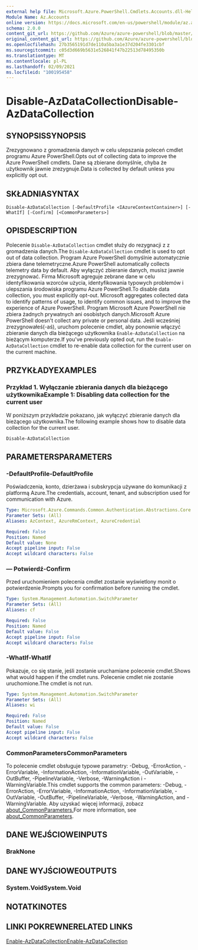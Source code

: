 ```yaml
---
external help file: Microsoft.Azure.PowerShell.Cmdlets.Accounts.dll-Help.xml
Module Name: Az.Accounts
online version: https://docs.microsoft.com/en-us/powershell/module/az.accounts/disable-azdatacollection
schema: 2.0.0
content_git_url: https://github.com/Azure/azure-powershell/blob/master/src/Accounts/Accounts/help/Disable-AzDataCollection.md
original_content_git_url: https://github.com/Azure/azure-powershell/blob/master/src/Accounts/Accounts/help/Disable-AzDataCollection.md
ms.openlocfilehash: 27b3565191d7de110a5ba3a1e37d204fe3301cbf
ms.sourcegitcommit: c05d3d669b5631e526841f47b22513d78495350b
ms.translationtype: MT
ms.contentlocale: pl-PL
ms.lasthandoff: 02/09/2021
ms.locfileid: "100195458"
---
```

# <span data-ttu-id="30ef1-101">Disable-AzDataCollection</span><span class="sxs-lookup"><span data-stu-id="30ef1-101">Disable-AzDataCollection</span></span>

## <span data-ttu-id="30ef1-102">SYNOPSIS</span><span class="sxs-lookup"><span data-stu-id="30ef1-102">SYNOPSIS</span></span>
<span data-ttu-id="30ef1-103">Zrezygnowano z gromadzenia danych w celu ulepszania poleceń cmdlet programu Azure PowerShell.</span><span class="sxs-lookup"><span data-stu-id="30ef1-103">Opts out of collecting data to improve the Azure PowerShell cmdlets.</span></span> <span data-ttu-id="30ef1-104">Dane są zbierane domyślnie, chyba że użytkownik jawnie zrezygnuje.</span><span class="sxs-lookup"><span data-stu-id="30ef1-104">Data is collected by default unless you explicitly opt out.</span></span>

## <span data-ttu-id="30ef1-105">SKŁADNIA</span><span class="sxs-lookup"><span data-stu-id="30ef1-105">SYNTAX</span></span>

```
Disable-AzDataCollection [-DefaultProfile <IAzureContextContainer>] [-WhatIf] [-Confirm] [<CommonParameters>]
```

## <span data-ttu-id="30ef1-106">OPIS</span><span class="sxs-lookup"><span data-stu-id="30ef1-106">DESCRIPTION</span></span>

<span data-ttu-id="30ef1-107">Polecenie `Disable-AzDataCollection` cmdlet służy do rezygnacji z z gromadzenia danych.</span><span class="sxs-lookup"><span data-stu-id="30ef1-107">The `Disable-AzDataCollection` cmdlet is used to opt out of data collection.</span></span> <span data-ttu-id="30ef1-108">Program Azure PowerShell domyślnie automatycznie zbiera dane telemetryczne.</span><span class="sxs-lookup"><span data-stu-id="30ef1-108">Azure PowerShell automatically collects telemetry data by default.</span></span> <span data-ttu-id="30ef1-109">Aby wyłączyć zbieranie danych, musisz jawnie zrezygnować. Firma Microsoft agreguje zebrane dane w celu identyfikowania wzorców użycia, identyfikowania typowych problemów i ulepszania środowiska programu Azure PowerShell.</span><span class="sxs-lookup"><span data-stu-id="30ef1-109">To disable data collection, you must explicitly opt-out. Microsoft aggregates collected data to identify patterns of usage, to identify common issues, and to improve the experience of Azure PowerShell.</span></span> <span data-ttu-id="30ef1-110">Program Microsoft Azure PowerShell nie zbiera żadnych prywatnych ani osobistych danych.</span><span class="sxs-lookup"><span data-stu-id="30ef1-110">Microsoft Azure PowerShell doesn't collect any private or personal data.</span></span> <span data-ttu-id="30ef1-111">Jeśli wcześniej zrezygnowałeś(-aś), uruchom polecenie cmdlet, aby ponownie włączyć zbieranie danych dla bieżącego użytkownika `Enable-AzDataCollection` na bieżącym komputerze.</span><span class="sxs-lookup"><span data-stu-id="30ef1-111">If you've previously opted out, run the `Enable-AzDataCollection` cmdlet to re-enable data collection for the current user on the current machine.</span></span>

## <span data-ttu-id="30ef1-112">PRZYKŁADY</span><span class="sxs-lookup"><span data-stu-id="30ef1-112">EXAMPLES</span></span>

### <span data-ttu-id="30ef1-113">Przykład 1. Wyłączanie zbierania danych dla bieżącego użytkownika</span><span class="sxs-lookup"><span data-stu-id="30ef1-113">Example 1: Disabling data collection for the current user</span></span>

<span data-ttu-id="30ef1-114">W poniższym przykładzie pokazano, jak wyłączyć zbieranie danych dla bieżącego użytkownika.</span><span class="sxs-lookup"><span data-stu-id="30ef1-114">The following example shows how to disable data collection for the current user.</span></span>

```powershell
Disable-AzDataCollection
```

## <span data-ttu-id="30ef1-115">PARAMETERS</span><span class="sxs-lookup"><span data-stu-id="30ef1-115">PARAMETERS</span></span>

### <span data-ttu-id="30ef1-116">-DefaultProfile</span><span class="sxs-lookup"><span data-stu-id="30ef1-116">-DefaultProfile</span></span>

<span data-ttu-id="30ef1-117">Poświadczenia, konto, dzierżawa i subskrypcja używane do komunikacji z platformą Azure.</span><span class="sxs-lookup"><span data-stu-id="30ef1-117">The credentials, account, tenant, and subscription used for communication with Azure.</span></span>

```yaml
Type: Microsoft.Azure.Commands.Common.Authentication.Abstractions.Core.IAzureContextContainer
Parameter Sets: (All)
Aliases: AzContext, AzureRmContext, AzureCredential

Required: False
Position: Named
Default value: None
Accept pipeline input: False
Accept wildcard characters: False
```

### <span data-ttu-id="30ef1-118">— Potwierdź</span><span class="sxs-lookup"><span data-stu-id="30ef1-118">-Confirm</span></span>

<span data-ttu-id="30ef1-119">Przed uruchomieniem polecenia cmdlet zostanie wyświetlony monit o potwierdzenie.</span><span class="sxs-lookup"><span data-stu-id="30ef1-119">Prompts you for confirmation before running the cmdlet.</span></span>

```yaml
Type: System.Management.Automation.SwitchParameter
Parameter Sets: (All)
Aliases: cf

Required: False
Position: Named
Default value: False
Accept pipeline input: False
Accept wildcard characters: False
```

### <span data-ttu-id="30ef1-120">-WhatIf</span><span class="sxs-lookup"><span data-stu-id="30ef1-120">-WhatIf</span></span>

<span data-ttu-id="30ef1-121">Pokazuje, co się stanie, jeśli zostanie uruchamiane polecenie cmdlet.</span><span class="sxs-lookup"><span data-stu-id="30ef1-121">Shows what would happen if the cmdlet runs.</span></span> <span data-ttu-id="30ef1-122">Polecenie cmdlet nie zostanie uruchomione.</span><span class="sxs-lookup"><span data-stu-id="30ef1-122">The cmdlet is not run.</span></span>

```yaml
Type: System.Management.Automation.SwitchParameter
Parameter Sets: (All)
Aliases: wi

Required: False
Position: Named
Default value: False
Accept pipeline input: False
Accept wildcard characters: False
```

### <span data-ttu-id="30ef1-123">CommonParameters</span><span class="sxs-lookup"><span data-stu-id="30ef1-123">CommonParameters</span></span>

<span data-ttu-id="30ef1-124">To polecenie cmdlet obsługuje typowe parametry: -Debug, -ErrorAction, -ErrorVariable, -InformationAction, -InformationVariable, -OutVariable, -OutBuffer, -PipelineVariable, -Verbose, -WarningAction i -WarningVariable.</span><span class="sxs-lookup"><span data-stu-id="30ef1-124">This cmdlet supports the common parameters: -Debug, -ErrorAction, -ErrorVariable, -InformationAction, -InformationVariable, -OutVariable, -OutBuffer, -PipelineVariable, -Verbose, -WarningAction, and -WarningVariable.</span></span> <span data-ttu-id="30ef1-125">Aby uzyskać więcej informacji, zobacz [about_CommonParameters.](/powershell/module/microsoft.powershell.core/about/about_commonparameters)</span><span class="sxs-lookup"><span data-stu-id="30ef1-125">For more information, see [about_CommonParameters](/powershell/module/microsoft.powershell.core/about/about_commonparameters).</span></span>

## <span data-ttu-id="30ef1-126">DANE WEJŚCIOWE</span><span class="sxs-lookup"><span data-stu-id="30ef1-126">INPUTS</span></span>

### <span data-ttu-id="30ef1-127">Brak</span><span class="sxs-lookup"><span data-stu-id="30ef1-127">None</span></span>

## <span data-ttu-id="30ef1-128">DANE WYJŚCIOWE</span><span class="sxs-lookup"><span data-stu-id="30ef1-128">OUTPUTS</span></span>

### <span data-ttu-id="30ef1-129">System.Void</span><span class="sxs-lookup"><span data-stu-id="30ef1-129">System.Void</span></span>

## <span data-ttu-id="30ef1-130">NOTATKI</span><span class="sxs-lookup"><span data-stu-id="30ef1-130">NOTES</span></span>

## <span data-ttu-id="30ef1-131">LINKI POKREWNE</span><span class="sxs-lookup"><span data-stu-id="30ef1-131">RELATED LINKS</span></span>

[<span data-ttu-id="30ef1-132">Enable-AzDataCollection</span><span class="sxs-lookup"><span data-stu-id="30ef1-132">Enable-AzDataCollection</span></span>](./Enable-AzDataCollection.md)
